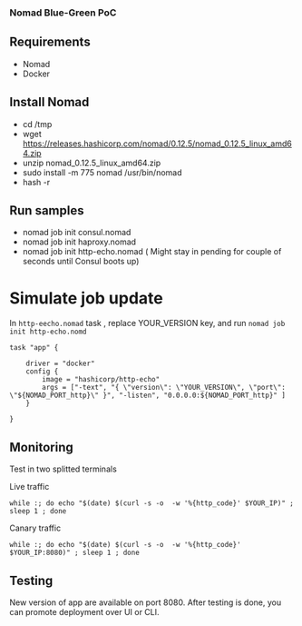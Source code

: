 ### Nomad Blue-Green PoC


## Requirements

* Nomad
* Docker

## Install Nomad

* cd /tmp
* wget https://releases.hashicorp.com/nomad/0.12.5/nomad_0.12.5_linux_amd64.zip
* unzip nomad_0.12.5_linux_amd64.zip
* sudo install -m 775 nomad /usr/bin/nomad
* hash -r

## Run samples

* nomad job init consul.nomad
* nomad job init haproxy.nomad
* nomad job init http-echo.nomad ( Might stay in pending for couple of seconds until Consul boots up)


#  Simulate job update

In `http-eecho.nomad` task , replace YOUR_VERSION key, and run `nomad job init http-echo.nomd`

```
task "app" {

    driver = "docker"
    config {
        image = "hashicorp/http-echo"
        args = ["-text", "{ \"version\": \"YOUR_VERSION\", \"port\": \"${NOMAD_PORT_http}\" }", "-listen", "0.0.0.0:${NOMAD_PORT_http}" ]
    }

}
```
## Monitoring


Test in two splitted terminals

Live traffic 

```
while :; do echo "$(date) $(curl -s -o  -w '%{http_code}' $YOUR_IP)" ; sleep 1 ; done
```


Canary traffic 
```
while :; do echo "$(date) $(curl -s -o  -w '%{http_code}' $YOUR_IP:8080)" ; sleep 1 ; done
```

## Testing

New version of app are available on port 8080. After testing is done, you can promote deployment over UI or CLI.
